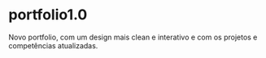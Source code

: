 # portfolio1.0
Novo portfolio, com um design mais clean e interativo e com os projetos e competências atualizadas.



